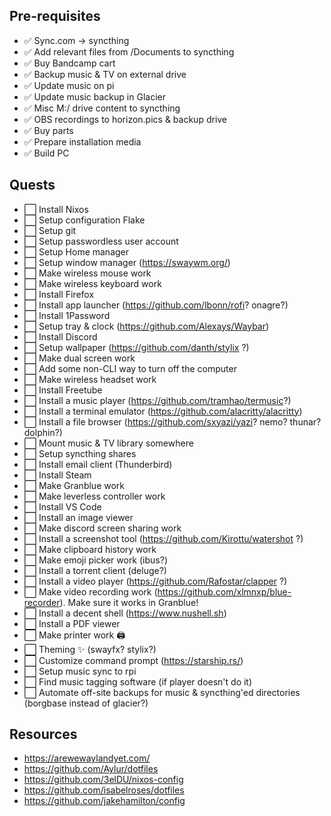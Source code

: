## Pre-requisites

- ✅ Sync.com -> syncthing
- ✅ Add relevant files from /Documents to syncthing
- ✅ Buy Bandcamp cart
- ✅ Backup music & TV on external drive
- ✅ Update music on pi
- ✅ Update music backup in Glacier
- ✅ Misc M:/ drive content to syncthing
- ✅ OBS recordings to horizon.pics & backup drive
- ✅ Buy parts
- ✅ Prepare installation media
- ✅ Build PC

## Quests

- ⬜ Install Nixos
- ⬜ Setup configuration Flake
- ⬜ Setup git
- ⬜ Setup passwordless user account
- ⬜ Setup Home manager
- ⬜ Setup window manager (https://swaywm.org/)
- ⬜ Make wireless mouse work
- ⬜ Make wireless keyboard work
- ⬜ Install Firefox
- ⬜ Install app launcher (https://github.com/lbonn/rofi? onagre?)
- ⬜ Install 1Password
- ⬜ Setup tray & clock (https://github.com/Alexays/Waybar)
- ⬜ Install Discord
- ⬜ Setup wallpaper (https://github.com/danth/stylix ?)
- ⬜ Make dual screen work
- ⬜ Add some non-CLI way to turn off the computer
- ⬜ Make wireless headset work
- ⬜ Install Freetube
- ⬜ Install a music player (https://github.com/tramhao/termusic?)
- ⬜ Install a terminal emulator (https://github.com/alacritty/alacritty)
- ⬜ Install a file browser (https://github.com/sxyazi/yazi? nemo? thunar? dolphin?)
- ⬜ Mount music & TV library somewhere
- ⬜ Setup syncthing shares
- ⬜ Install email client (Thunderbird)
- ⬜ Install Steam
- ⬜ Make Granblue work
- ⬜ Make leverless controller work
- ⬜ Install VS Code
- ⬜ Install an image viewer
- ⬜ Make discord screen sharing work
- ⬜ Install a screenshot tool (https://github.com/Kirottu/watershot ?)
- ⬜ Make clipboard history work
- ⬜ Make emoji picker work (ibus?)
- ⬜ Install a torrent client (deluge?)
- ⬜ Install a video player (https://github.com/Rafostar/clapper ?)
- ⬜ Make video recording work (https://github.com/xlmnxp/blue-recorder). Make sure it works in Granblue!
- ⬜ Install a decent shell (https://www.nushell.sh)
- ⬜ Install a PDF viewer
- ⬜ Make printer work 🖨
- ⬜ Theming ✨ (swayfx? stylix?)
- ⬜ Customize command prompt (https://starship.rs/)
- ⬜ Setup music sync to rpi
- ⬜ Find music tagging software (if player doesn't do it)
- ⬜ Automate off-site backups for music & syncthing'ed directories (borgbase instead of glacier?)

## Resources

- https://arewewaylandyet.com/
- https://github.com/Aylur/dotfiles
- https://github.com/3elDU/nixos-config
- https://github.com/isabelroses/dotfiles
- https://github.com/jakehamilton/config
